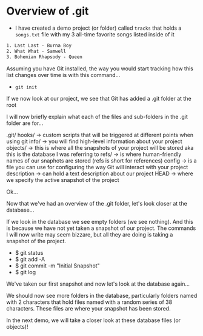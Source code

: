 # Overview of .git

- I have created a demo project (or folder) called `tracks` that holds a `songs.txt` file with my 3 all-time favorite songs listed inside of it

```.txt
1. Last Last - Burna Boy
2. What What - Samwell
3. Bohemian Rhapsody - Queen

```

Assuming you have Git installed, the way you would start tracking how this list changes over time is with this command...

- `git init`

If we now look at our project, we see that Git has added a .git folder at the root

I will now briefly explain what each of the files and sub-folders in the .git folder are for...

.git/
    hooks/ -> custom scripts that will be triggered at different points when using git
    info/ -> you will find high-level information about your project
    objects/ -> this is where all the snapshots of your project will be stored aka this is the database I was referring to
    refs/ -> is where human-friendly names of our snaphots are stored (refs is short for references)
    config -> is a file you can use for configuring the way Git will interact with your project
    description -> can hold a text description about our project
    HEAD -> where we specify the active snapshot of the project

Ok...

Now that we've had an overview of the .git folder, let's look closer at the database...

If we look in the database we see empty folders (we see nothing). And this is because we have not yet taken a snapshot of our project. The commands I will now write may seem bizzare, but all they are doing is taking a snapshot of the project.

- $ git status
- $ git add -A
- $ git commit -m "Initial Snapshot"
- $ git log

We've taken our first snapshot and now let's look at the database again...

We should now see more folders in the database, particularly folders named with 2 characters that hold files named with a random series of 38 characters. These files are where your snapshot has been stored.

In the next demo, we will take a closer look at these database files (or objects)!
